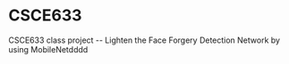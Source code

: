 # CSCE633
CSCE633 class project -- Lighten the Face Forgery Detection Network by using MobileNetdddd
